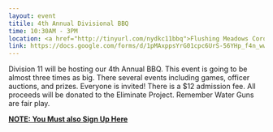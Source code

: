 ```yaml
---
layout: event
titile: 4th Annual Divisional BBQ
time: 10:30AM - 3PM
location: <a href="http://tinyurl.com/nydkc11bbq">Flushing Meadows Corona Park </a>
link: https://docs.google.com/forms/d/1pMAxppsYrG01cpc6UrS-56YHp_f4n_wwpUqmW7iuhao/viewform
---
```

Division 11 will be hosting our 4th Annual BBQ. This event is going to be almost three times as big. There several events including games, officer auctions, and prizes. Everyone is invited! There is a $12 admission fee. All proceeds will be donated to the Eliminate Project. Remember Water Guns are fair play.

[**NOTE: You Must also Sign Up Here**](http://tinyurl.com/kcbbq2014)